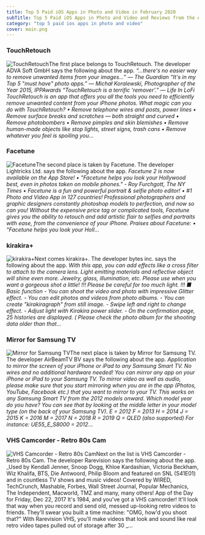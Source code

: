 ```yaml
---
title: Top 5 Paid iOS Apps in Photo and Video in February 2020
subTitle: Top 5 Paid iOS Apps in Photo and Video and Reviews from the AppStore in February 2020.
category: "top 5 paid ios apps in photo and video"
cover: main.png
---
```


### TouchRetouch

![TouchRetouch](https://is2-ssl.mzstatic.com/image/thumb/Purple114/v4/ca/b7/f4/cab7f4a2-a662-71d4-9eb6-7a8d734f8aad/AppIcon-0-0-1x_U007emarketing-0-0-0-10-0-0-sRGB-0-0-0-GLES2_U002c0-512MB-85-220-0-0.png/100x100bb.png)The first place belongs to TouchRetouch. The developer ADVA Soft GmbH says the following about the app. _“…there's no easier way to remove unwanted items from your images...” — The Guardian “It's in my Top 5 "must have" photo apps.” — Michał Koralewski, Photographer of the Year 2015, IPPAwards “TouchRetouch is a terrific ‘remover’.” — Life In LoFi   TouchRetouch is an app that offers you all the tools you need to efficiently remove unwanted content from your iPhone photos.  What magic can you do with TouchRetouch?  • Remove telephone wires and posts, power lines • Remove surface breaks and scratches — both straight and curved • Remove photobombers • Remove pimples and skin blemishes • Remove human-made objects like stop lights, street signs, trash cans • Remove whatever you feel is spoiling you_...

### Facetune

![Facetune](https://is2-ssl.mzstatic.com/image/thumb/Purple113/v4/4a/e4/ef/4ae4efa3-50b1-a4f5-5fa5-36cc08620770/AppIcon-0-0-1x_U007emarketing-0-0-0-3-0-85-220.png/100x100bb.png)The second place is taken by Facetune. The developer Lightricks Ltd. says the following about the app. _Facetune 2 is now available on the App Store!  • "Facetune helps you look your Hollywood best, even in photos taken on mobile phones." - Roy Furchgott, The NY Times •  Facetune is a fun and powerful portrait & selfie photo editor! •  #1 Photo and Video App in 127 countries!                       Professional photographers and graphic designers constantly photoshop models to perfection, and now so can you! Without the expensive price tag or complicated tools, Facetune gives you the ability to retouch and add artistic flair to selfies and portraits with ease, from the convenience of your iPhone.  Praises about Facetune: • "Facetune helps you look your Holl_...

### kirakira+

![kirakira+](https://is1-ssl.mzstatic.com/image/thumb/Purple114/v4/05/fb/bf/05fbbf63-50b5-a095-0dda-db653cb5543c/AppIcon-0-1x_U007emarketing-0-0-GLES2_U002c0-512MB-sRGB-0-0-0-85-220-0-0-0-7.png/100x100bb.png)Next comes kirakira+. The developer bytes inc. says the following about the app. _With this app, you can add effects like a cross filter to attach to the camera lens. Light emitting materials and reflective object will shine even more. Jewelry, glass, illumination, etc. Please use when you want a gorgeous shot a little! !!! Please be careful for too much light. !!!  ■ Basic function - You can shoot the video and photo with impressive Glitter effect.   - You can edit photos and videos from photo albums. - You can create "kirakiragraph" from still image. - Swipe left and right to change effect. - Adjust light with Kirakira power slider. - On the confirmation page, 25 histories are displayed.   ( Please check the photo album for the shooting data older than that_...

### Mirror for Samsung TV

![Mirror for Samsung TV](https://is4-ssl.mzstatic.com/image/thumb/Purple123/v4/40/9b/8e/409b8e8a-3b6d-fc24-8bd8-8189bc0c091c/contsched.bqdoryns.png/100x100bb.png)The next place is taken by Mirror for Samsung TV. The developer AirBeamTV BV says the following about the app. _Application to mirror the screen of your iPhone or iPad to any Samsung Smart TV. No wires and no additional hardware needed! You can mirror any app on your iPhone or iPad to your Samsung TV.  To mirror video as well as audio, please make sure that you start mirroring when you are in the app (Photos, YouTube, Facebook etc.) that you want to mirror to your TV.  This works on any Samsung Smart TV from the 2012 models onward. Which model year do you have? You can see that by looking at the middle letter in your model type (on the back of your Samsung TV).  E = 2012 F = 2013 H = 2014 J = 2015 K = 2016 M = 2017 N = 2018 R = 2019 Q = QLED (also supported)  For instance:  UE55_E_S8000 = 2012_...

### VHS Camcorder - Retro 80s Cam

![VHS Camcorder - Retro 80s Cam](https://is2-ssl.mzstatic.com/image/thumb/Purple123/v4/21/bc/57/21bc579f-3ce6-9d56-02ab-10400d0a529f/AppIcon-0-0-1x_U007emarketing-0-0-0-4-0-85-220.png/100x100bb.png)Next on the list is VHS Camcorder - Retro 80s Cam. The developer Rarevision says the following about the app. _Used by Kendall Jenner, Snoop Dogg, Khloe Kardashian, Victoria Beckham, Wiz Khalifa, BTS, Die Antwoord, Philip Bloom and featured on SNL (S41E01) and in countless TV shows and music videos!  Covered by WIRED, TechCrunch, Mashable, Forbes, Wall Street Journal, Popular Mechanics, The Independent, Macworld, TMZ and many, many others!  App of the Day for Friday, Dec 22, 2017  It's 1984, and you've got a VHS camcorder! It'll look that way when you record and send old, messed up-looking retro videos to friends. They'll swear you built a time machine: "OMG, how'd you shoot that?"  With Rarevision VHS, you'll make videos that look and sound like real retro video tapes pulled out of storage after 30 _...

